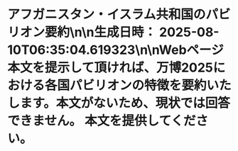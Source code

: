 # アフガニスタン・イスラム共和国のパビリオン要約\n\n**生成日時：** 2025-08-10T06:35:04.619323\n\nWebページ本文を提示して頂ければ、万博2025における各国パビリオンの特徴を要約いたします。本文がないため、現状では回答できません。  本文を提供してください。